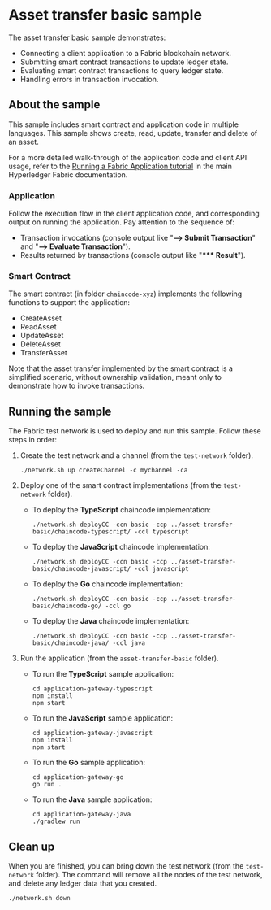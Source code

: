 # Asset transfer basic sample

The asset transfer basic sample demonstrates:

- Connecting a client application to a Fabric blockchain network.
- Submitting smart contract transactions to update ledger state.
- Evaluating smart contract transactions to query ledger state.
- Handling errors in transaction invocation.

## About the sample

This sample includes smart contract and application code in multiple languages. This sample shows create, read, update, transfer and delete of an asset.

For a more detailed walk-through of the application code and client API usage, refer to the [Running a Fabric Application tutorial](https://hyperledger-fabric.readthedocs.io/en/latest/write_first_app.html) in the main Hyperledger Fabric documentation.

### Application

Follow the execution flow in the client application code, and corresponding output on running the application. Pay attention to the sequence of:

- Transaction invocations (console output like "**--> Submit Transaction**" and "**--> Evaluate Transaction**").
- Results returned by transactions (console output like "**\*\*\* Result**").

### Smart Contract

The smart contract (in folder `chaincode-xyz`) implements the following functions to support the application:

- CreateAsset
- ReadAsset
- UpdateAsset
- DeleteAsset
- TransferAsset

Note that the asset transfer implemented by the smart contract is a simplified scenario, without ownership validation, meant only to demonstrate how to invoke transactions.

## Running the sample

The Fabric test network is used to deploy and run this sample. Follow these steps in order:

1. Create the test network and a channel (from the `test-network` folder).

   ```
   ./network.sh up createChannel -c mychannel -ca
   ```

1. Deploy one of the smart contract implementations (from the `test-network` folder).

   - To deploy the **TypeScript** chaincode implementation:

     ```shell
     ./network.sh deployCC -ccn basic -ccp ../asset-transfer-basic/chaincode-typescript/ -ccl typescript
     ```

   - To deploy the **JavaScript** chaincode implementation:

     ```shell
     ./network.sh deployCC -ccn basic -ccp ../asset-transfer-basic/chaincode-javascript/ -ccl javascript
     ```

   - To deploy the **Go** chaincode implementation:

     ```shell
     ./network.sh deployCC -ccn basic -ccp ../asset-transfer-basic/chaincode-go/ -ccl go
     ```

   - To deploy the **Java** chaincode implementation:
     ```shell
     ./network.sh deployCC -ccn basic -ccp ../asset-transfer-basic/chaincode-java/ -ccl java
     ```

1. Run the application (from the `asset-transfer-basic` folder).

   - To run the **TypeScript** sample application:

     ```shell
     cd application-gateway-typescript
     npm install
     npm start
     ```

   - To run the **JavaScript** sample application:

     ```shell
     cd application-gateway-javascript
     npm install
     npm start
     ```

   - To run the **Go** sample application:

     ```shell
     cd application-gateway-go
     go run .
     ```

   - To run the **Java** sample application:
     ```shell
     cd application-gateway-java
     ./gradlew run
     ```

## Clean up

When you are finished, you can bring down the test network (from the `test-network` folder). The command will remove all the nodes of the test network, and delete any ledger data that you created.

```shell
./network.sh down
```
